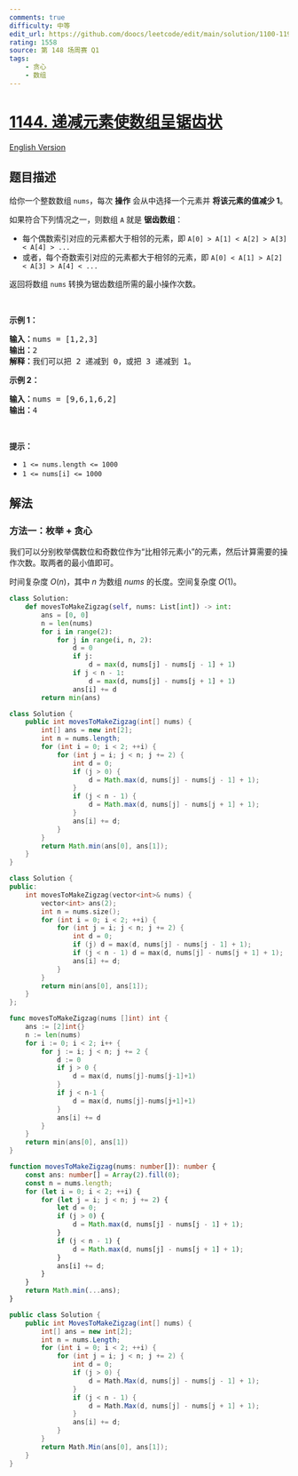 ```yaml
---
comments: true
difficulty: 中等
edit_url: https://github.com/doocs/leetcode/edit/main/solution/1100-1199/1144.Decrease%20Elements%20To%20Make%20Array%20Zigzag/README.md
rating: 1558
source: 第 148 场周赛 Q1
tags:
    - 贪心
    - 数组
---
```


# [1144. 递减元素使数组呈锯齿状](https://leetcode.cn/problems/decrease-elements-to-make-array-zigzag)

[English Version](/solution/1100-1199/1144.Decrease%20Elements%20To%20Make%20Array%20Zigzag/README_EN.md)

## 题目描述

<!-- 这里写题目描述 -->

<p>给你一个整数数组&nbsp;<code>nums</code>，每次 <strong>操作</strong>&nbsp;会从中选择一个元素并 <strong>将该元素的值减少&nbsp;1</strong>。</p>

<p>如果符合下列情况之一，则数组&nbsp;<code>A</code>&nbsp;就是 <strong>锯齿数组</strong>：</p>

<ul>
	<li>每个偶数索引对应的元素都大于相邻的元素，即&nbsp;<code>A[0] &gt; A[1] &lt; A[2] &gt; A[3] &lt; A[4] &gt; ...</code></li>
	<li>或者，每个奇数索引对应的元素都大于相邻的元素，即&nbsp;<code>A[0] &lt; A[1] &gt; A[2] &lt; A[3] &gt; A[4] &lt; ...</code></li>
</ul>

<p>返回将数组&nbsp;<code>nums</code>&nbsp;转换为锯齿数组所需的最小操作次数。</p>

<p>&nbsp;</p>

<p><strong>示例 1：</strong></p>

<pre><strong>输入：</strong>nums = [1,2,3]
<strong>输出：</strong>2
<strong>解释：</strong>我们可以把 2 递减到 0，或把 3 递减到 1。
</pre>

<p><strong>示例 2：</strong></p>

<pre><strong>输入：</strong>nums = [9,6,1,6,2]
<strong>输出：</strong>4
</pre>

<p>&nbsp;</p>

<p><strong>提示：</strong></p>

<ul>
	<li><code>1 &lt;= nums.length &lt;= 1000</code></li>
	<li><code>1 &lt;= nums[i] &lt;= 1000</code></li>
</ul>

## 解法

### 方法一：枚举 + 贪心

我们可以分别枚举偶数位和奇数位作为“比相邻元素小”的元素，然后计算需要的操作次数。取两者的最小值即可。

时间复杂度 $O(n)$，其中 $n$ 为数组 $nums$ 的长度。空间复杂度 $O(1)$。

<!-- tabs:start -->

```python
class Solution:
    def movesToMakeZigzag(self, nums: List[int]) -> int:
        ans = [0, 0]
        n = len(nums)
        for i in range(2):
            for j in range(i, n, 2):
                d = 0
                if j:
                    d = max(d, nums[j] - nums[j - 1] + 1)
                if j < n - 1:
                    d = max(d, nums[j] - nums[j + 1] + 1)
                ans[i] += d
        return min(ans)
```

```java
class Solution {
    public int movesToMakeZigzag(int[] nums) {
        int[] ans = new int[2];
        int n = nums.length;
        for (int i = 0; i < 2; ++i) {
            for (int j = i; j < n; j += 2) {
                int d = 0;
                if (j > 0) {
                    d = Math.max(d, nums[j] - nums[j - 1] + 1);
                }
                if (j < n - 1) {
                    d = Math.max(d, nums[j] - nums[j + 1] + 1);
                }
                ans[i] += d;
            }
        }
        return Math.min(ans[0], ans[1]);
    }
}
```

```cpp
class Solution {
public:
    int movesToMakeZigzag(vector<int>& nums) {
        vector<int> ans(2);
        int n = nums.size();
        for (int i = 0; i < 2; ++i) {
            for (int j = i; j < n; j += 2) {
                int d = 0;
                if (j) d = max(d, nums[j] - nums[j - 1] + 1);
                if (j < n - 1) d = max(d, nums[j] - nums[j + 1] + 1);
                ans[i] += d;
            }
        }
        return min(ans[0], ans[1]);
    }
};
```

```go
func movesToMakeZigzag(nums []int) int {
	ans := [2]int{}
	n := len(nums)
	for i := 0; i < 2; i++ {
		for j := i; j < n; j += 2 {
			d := 0
			if j > 0 {
				d = max(d, nums[j]-nums[j-1]+1)
			}
			if j < n-1 {
				d = max(d, nums[j]-nums[j+1]+1)
			}
			ans[i] += d
		}
	}
	return min(ans[0], ans[1])
}
```

```ts
function movesToMakeZigzag(nums: number[]): number {
    const ans: number[] = Array(2).fill(0);
    const n = nums.length;
    for (let i = 0; i < 2; ++i) {
        for (let j = i; j < n; j += 2) {
            let d = 0;
            if (j > 0) {
                d = Math.max(d, nums[j] - nums[j - 1] + 1);
            }
            if (j < n - 1) {
                d = Math.max(d, nums[j] - nums[j + 1] + 1);
            }
            ans[i] += d;
        }
    }
    return Math.min(...ans);
}
```

```cs
public class Solution {
    public int MovesToMakeZigzag(int[] nums) {
        int[] ans = new int[2];
        int n = nums.Length;
        for (int i = 0; i < 2; ++i) {
            for (int j = i; j < n; j += 2) {
                int d = 0;
                if (j > 0) {
                    d = Math.Max(d, nums[j] - nums[j - 1] + 1);
                }
                if (j < n - 1) {
                    d = Math.Max(d, nums[j] - nums[j + 1] + 1);
                }
                ans[i] += d;
            }
        }
        return Math.Min(ans[0], ans[1]);
    }
}
```

<!-- tabs:end -->

<!-- end -->
